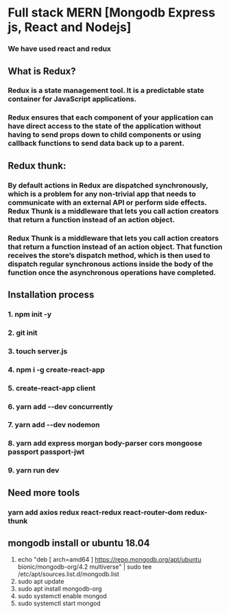 # Full stack MERN [Mongodb Express js, React and Nodejs]
### We have used react and redux

## What is Redux? 
###  Redux is a state management tool. It is a predictable state container for JavaScript applications. 
### Redux ensures that each component of your application can have direct access to the state of the application without having to send props down to child components or using callback functions to send data back up to a parent.


## Redux thunk: 

 ### By default actions in Redux are dispatched synchronously, which is a problem for any non-trivial app that needs to communicate with an external API or perform side effects. Redux Thunk is a middleware that lets you call action creators that return a function instead of an action object.

 ### Redux Thunk is a middleware that lets you call action creators that return a function instead of an action object. That function receives the store’s dispatch method, which is then used to dispatch regular synchronous actions inside the body of the function once the asynchronous operations have completed.


## Installation process 
### 1. npm init -y
### 2. git init
### 3. touch server.js
### 4. npm i -g create-react-app
### 5. create-react-app client
### 6. yarn add --dev concurrently
### 7. yarn add --dev nodemon
### 8. yarn add express morgan body-parser cors mongoose passport passport-jwt
### 9. yarn run dev


## Need more tools
 ### yarn add axios redux react-redux react-router-dom redux-thunk


## mongodb install or ubuntu 18.04
1. echo "deb [ arch=amd64 ] https://repo.mongodb.org/apt/ubuntu bionic/mongodb-org/4.2 multiverse" | sudo tee /etc/apt/sources.list.d/mongodb.list
2. sudo apt update
3. sudo apt install mongodb-org
4. sudo systemctl enable mongod
5. sudo systemctl start mongod 

